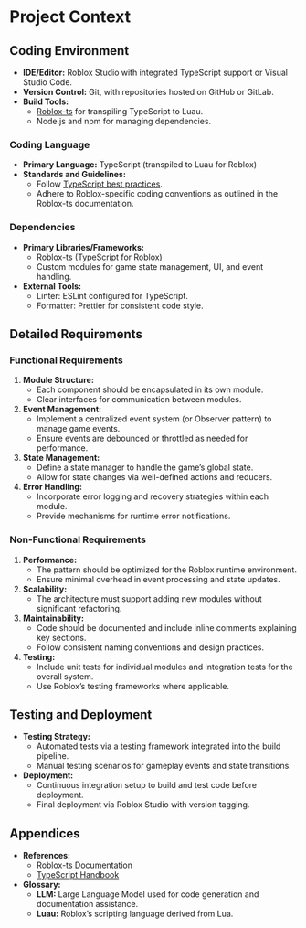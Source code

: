 
# Project Context

## Coding Environment

- **IDE/Editor:** Roblox Studio with integrated TypeScript support or Visual Studio Code.
- **Version Control:** Git, with repositories hosted on GitHub or GitLab.
- **Build Tools:**
  - [Roblox-ts](https://roblox-ts.com/) for transpiling TypeScript to Luau.
  - Node.js and npm for managing dependencies.

### Coding Language

- **Primary Language:** TypeScript (transpiled to Luau for Roblox)
- **Standards and Guidelines:**
  - Follow [TypeScript best practices](https://www.typescriptlang.org/docs/handbook/declaration-files/by-example.html).
  - Adhere to Roblox-specific coding conventions as outlined in the Roblox-ts documentation.

### Dependencies

- **Primary Libraries/Frameworks:**
  - Roblox-ts (TypeScript for Roblox)
  - Custom modules for game state management, UI, and event handling.
- **External Tools:**
  - Linter: ESLint configured for TypeScript.
  - Formatter: Prettier for consistent code style.

## Detailed Requirements

### Functional Requirements

1. **Module Structure:**
   - Each component should be encapsulated in its own module.
   - Clear interfaces for communication between modules.
2. **Event Management:**
   - Implement a centralized event system (or Observer pattern) to manage game events.
   - Ensure events are debounced or throttled as needed for performance.
3. **State Management:**
   - Define a state manager to handle the game’s global state.
   - Allow for state changes via well-defined actions and reducers.
4. **Error Handling:**
   - Incorporate error logging and recovery strategies within each module.
   - Provide mechanisms for runtime error notifications.

### Non-Functional Requirements

1. **Performance:**
   - The pattern should be optimized for the Roblox runtime environment.
   - Ensure minimal overhead in event processing and state updates.
2. **Scalability:**
   - The architecture must support adding new modules without significant refactoring.
3. **Maintainability:**
   - Code should be documented and include inline comments explaining key sections.
   - Follow consistent naming conventions and design practices.
4. **Testing:**
   - Include unit tests for individual modules and integration tests for the overall system.
   - Use Roblox’s testing frameworks where applicable.

## Testing and Deployment

- **Testing Strategy:**
  - Automated tests via a testing framework integrated into the build pipeline.
  - Manual testing scenarios for gameplay events and state transitions.
- **Deployment:**
  - Continuous integration setup to build and test code before deployment.
  - Final deployment via Roblox Studio with version tagging.

## Appendices

- **References:**
  - [Roblox-ts Documentation](https://roblox-ts.com/docs/)
  - [TypeScript Handbook](https://www.typescriptlang.org/docs/handbook/intro.html)
- **Glossary:**
  - **LLM:** Large Language Model used for code generation and documentation assistance.
  - **Luau:** Roblox’s scripting language derived from Lua.